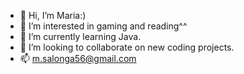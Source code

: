 - 👋 Hi, I’m Maria:)
- 👀 I’m interested in gaming and reading^^
- 🌱 I’m currently learning Java.
- 💞️ I’m looking to collaborate on new coding projects.
- 📫 m.salonga56@gmail.com

<!---
mariasalonga/mariasalonga is a ✨ special ✨ repository because its `README.md` (this file) appears on your GitHub profile.
You can click the Preview link to take a look at your changes.
--->
